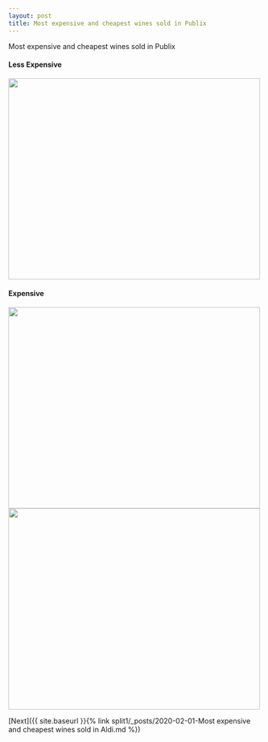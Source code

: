 ```yaml
---
layout: post
title: Most expensive and cheapest wines sold in Publix
---
```


Most expensive and cheapest wines sold in Publix

<H4>Less Expensive</H4>

<img src="{{ site.baseurl }}/images/Cribbari Amercian Marsala.jpg" class="responsive" width="500" height="400" />


<H4>Expensive</H4>

<img src="{{ site.baseurl }}/images/Vueve Clicquot Brut.jpg" class="responsive" width="500" height="400" />


<img src="{{ site.baseurl }}/images/Perrier Jouet Grand Brut.jpg" class="responsive" width="500" height="400" />


[Next]({{ site.baseurl }}{% link split1/_posts/2020-02-01-Most expensive and cheapest wines sold in Aldi.md %})
